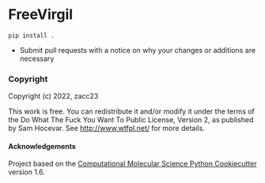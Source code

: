 FreeVirgil
==============================

`pip install .`

* Submit pull requests with a notice on why your changes or additions are necessary

### Copyright

Copyright (c) 2022, zacc23

This work is free. You can redistribute it and/or modify it under the
terms of the Do What The Fuck You Want To Public License, Version 2,
as published by Sam Hocevar. See http://www.wtfpl.net/ for more details.

#### Acknowledgements
 
Project based on the 
[Computational Molecular Science Python Cookiecutter](https://github.com/molssi/cookiecutter-cms) version 1.6.
